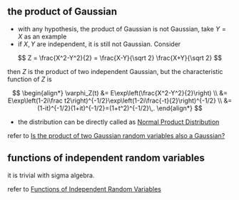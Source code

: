 ## the product of Gaussian

- with any hypothesis, the product of Gaussian is not Gaussian, take $Y=X$ as an example
- if $X, Y$ are independent, it is still not Gaussian. Consider

$$
Z = \frac{X^2-Y^2}{2} = \frac{X-Y}{\sqrt 2} \frac{X+Y}{\sqrt 2}
$$

then $Z$ is the product of two independent Gaussian, but the characteristic function of $Z$ is

$$
\begin{align*}
\varphi_Z(t) &= E\exp\left(\frac{X^2-Y^2}{2}\right) \\
&= E\exp\left(1-2i\frac t2\right)^{-1/2}\exp\left(1-2i\frac{-t}{2}\right)^{-1/2} \\
&= (1-it)^{-1/2}(1+it)^{-1/2}=(1+t^2)^{-1/2}\,.
\end{align*}
$$

- the distribution can be directly called as [Normal Product Distribution](https://mathworld.wolfram.com/NormalProductDistribution.html)

refer to [Is the product of two Gaussian random variables also a Gaussian?](https://math.stackexchange.com/questions/101062/is-the-product-of-two-gaussian-random-variables-also-a-gaussian)

## functions of independent random variables

it is trivial with sigma algebra.

refer to [Functions of Independent Random Variables](https://stats.stackexchange.com/questions/94872/functions-of-independent-random-variables)